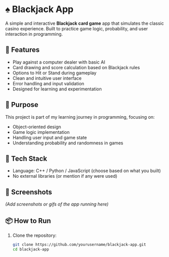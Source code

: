 # ♠️ Blackjack App

A simple and interactive **Blackjack card game** app that simulates the classic casino experience. Built to practice game logic, probability, and user interaction in programming.

## 🚀 Features
- Play against a computer dealer with basic AI
- Card drawing and score calculation based on Blackjack rules
- Options to Hit or Stand during gameplay
- Clean and intuitive user interface
- Error handling and input validation
- Designed for learning and experimentation

## 🧠 Purpose
This project is part of my learning journey in programming, focusing on:
- Object-oriented design
- Game logic implementation
- Handling user input and game state
- Understanding probability and randomness in games

## 📂 Tech Stack
- Language: C++ / Python / JavaScript (choose based on what you built)
- No external libraries (or mention if any were used)

## 📸 Screenshots
_(Add screenshots or gifs of the app running here)_

## 📦 How to Run
1. Clone the repository:
   ```bash
   git clone https://github.com/yourusername/blackjack-app.git
   cd blackjack-app
